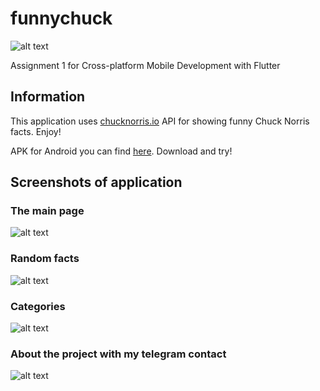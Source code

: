 # funnychuck
![alt text](https://api.chucknorris.io/img/chucknorris_logo_coloured_small@2x.png)

Assignment 1 for Cross-platform Mobile Development with Flutter
## Information
This application uses [chucknorris.io](https://api.chucknorris.io) API for showing funny Chuck Norris facts. 
Enjoy!

APK for Android you can find [here](https://github.com/bkmceh/funnychuck/tree/master/apk). Download and try!

## Screenshots of application
### The main page
![alt text](https://github.com/bkmceh/funnychuck/blob/master/screenshots/main.png?raw=true)

### Random facts
![alt text](https://github.com/bkmceh/funnychuck/blob/master/screenshots/random.png?raw=true)

### Categories
![alt text](https://github.com/bkmceh/funnychuck/blob/master/screenshots/category.png?raw=true)

### About the project with my telegram contact
![alt text](https://github.com/bkmceh/funnychuck/blob/master/screenshots/about.png?raw=true)
